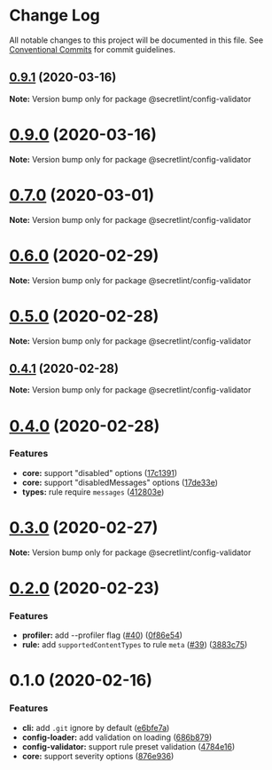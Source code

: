 # Change Log

All notable changes to this project will be documented in this file.
See [Conventional Commits](https://conventionalcommits.org) for commit guidelines.

## [0.9.1](https://github.com/secretlint/secretlint/compare/v0.9.0...v0.9.1) (2020-03-16)

**Note:** Version bump only for package @secretlint/config-validator





# [0.9.0](https://github.com/secretlint/secretlint/compare/v0.7.3...v0.9.0) (2020-03-16)

**Note:** Version bump only for package @secretlint/config-validator





# [0.7.0](https://github.com/secretlint/secretlint/compare/v0.6.0...v0.7.0) (2020-03-01)

**Note:** Version bump only for package @secretlint/config-validator

# [0.6.0](https://github.com/secretlint/secretlint/compare/v0.5.0...v0.6.0) (2020-02-29)

**Note:** Version bump only for package @secretlint/config-validator

# [0.5.0](https://github.com/secretlint/secretlint/compare/v0.4.2...v0.5.0) (2020-02-28)

**Note:** Version bump only for package @secretlint/config-validator

## [0.4.1](https://github.com/secretlint/secretlint/compare/v0.4.0...v0.4.1) (2020-02-28)

**Note:** Version bump only for package @secretlint/config-validator

# [0.4.0](https://github.com/secretlint/secretlint/compare/v0.3.0...v0.4.0) (2020-02-28)

### Features

-   **core:** support "disabled" options ([17c1391](https://github.com/secretlint/secretlint/commit/17c1391cbd19edfe72f894fcf2e3a9d50fc4a7d2))
-   **core:** support "disabledMessages" options ([17de33e](https://github.com/secretlint/secretlint/commit/17de33eaef2408c63cbaeecb4038c8878a292ca0))
-   **types:** rule require `messages` ([412803e](https://github.com/secretlint/secretlint/commit/412803eeebe7f14ce67f1c33c2ba16eac2acf9a5))

# [0.3.0](https://github.com/secretlint/secretlint/compare/v0.2.0...v0.3.0) (2020-02-27)

**Note:** Version bump only for package @secretlint/config-validator

# [0.2.0](https://github.com/secretlint/secretlint/compare/v0.1.2...v0.2.0) (2020-02-23)

### Features

-   **profiler:** add --profiler flag ([#40](https://github.com/secretlint/secretlint/issues/40)) ([0f86e54](https://github.com/secretlint/secretlint/commit/0f86e5415f0c249c6f5c2dfbf44465f0c58ce56e))
-   **rule:** add `supportedContentTypes` to rule `meta` ([#39](https://github.com/secretlint/secretlint/issues/39)) ([3883c75](https://github.com/secretlint/secretlint/commit/3883c7578de38854aba2d1d20b8f167c8275f1c9))

# 0.1.0 (2020-02-16)

### Features

-   **cli:** add `.git` ignore by default ([e6bfe7a](https://github.com/secretlint/secretlint/commit/e6bfe7a7cc5c22b4fdf650054a42e228f289c3ca))
-   **config-loader:** add validation on loading ([686b879](https://github.com/secretlint/secretlint/commit/686b879928e60e3f886f0af50f3d51d495c364b0))
-   **config-validator:** support rule preset validation ([4784e16](https://github.com/secretlint/secretlint/commit/4784e169c1d9504446366dc12edfa53e25bfed32))
-   **core:** support severity options ([876e936](https://github.com/secretlint/secretlint/commit/876e9360c324232aeade50fd7767fe8bd08907a5))
